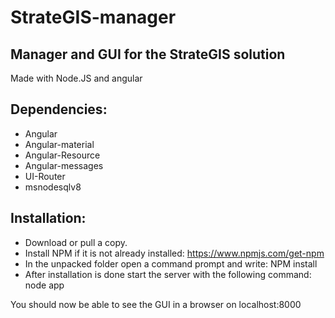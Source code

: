 # StrateGIS-manager
## Manager and GUI for the StrateGIS solution

Made with Node.JS and angular

## Dependencies:
* Angular
* Angular-material
* Angular-Resource
* Angular-messages
* UI-Router
* msnodesqlv8




## Installation:

* Download or pull a copy.
* Install NPM if it is not already installed: https://www.npmjs.com/get-npm
* In the unpacked folder open a command prompt and write: NPM install
* After installation is done start the server with the following command: node app

You should now be able to see the GUI in a browser on localhost:8000
